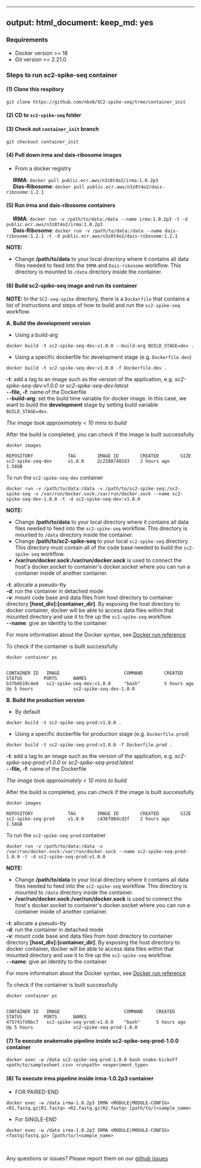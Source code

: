 
---
output:
  html_document:
      keep_md: yes
---

<!-- README.md is generated from README.Rmd. Please edit that file -->



### Requirements

- Docker version >= 18
- Git version >= 2.21.0

### Steps to run sc2-spike-seq container

#### (1) Clone this respitory

```
git clone https://github.com/nbx0/SC2-spike-seq/tree/container_init
``` 

#### (2) CD to `sc2-spike-seq` folder 

#### (3) Check out `container_init` branch

```
git checkout container_init 
```

#### (4) Pull down irma and dais-ribosome images

- From a docker registry

&emsp; **IRMA**: `docker pull public.ecr.aws/n3z8t4o2/irma:1.0.2p3` <br>
&emsp; **Dias-Ribosome**: `docker pull public.ecr.aws/n3z8t4o2/dais-ribosome:1.2.1`

#### (5) Run **irma** and **dais-ribosome** containers

&emsp; **IRMA**: `docker run -v /path/to/data:/data --name irma:1.0.2p3 -t -d public.ecr.aws/n3z8t4o2/irma:1.0.2p3` <br>
&emsp; **Dais-Ribosome**: `docker run -v /path/to/data:/data --name dais-ribosome:1.2.1 -t -d public.ecr.aws/n3z8t4o2/dais-ribosome:1.2.1`

**NOTE:** <br>
- Change __/path/to/data__ to your local directory where it contains all data files needed to feed into the `IRMA` and `Dais-ribosome` workflow. This directory is mounted to `/data` directory inside the container. <br>

#### (6) Build **sc2-spike-seq** image and run its container

__NOTE:__ In the `SC2-seq-spike` directory, there is a `Dockerfile` that contains a list of instructions and steps of how to build and run the `sc2-spike-seq` workflow.

**A. Build the development version**

- Using a build-arg

```
docker build -t sc2-spike-seq-dev:v1.0.0 --build-arg BUILD_STAGE=dev .
```

- Using a specific dockerfile for development stage (e.g. `Dockerfile.dev`)

```
docker build -t sc2-spike-seq-dev:v1.0.0 -f Dockerfile.dev .
```

**-t**: add a tag to an image such as the version of the application, e.g. *sc2-spike-seq-dev:v1.0.0* or *sc2-spike-seq-dev:latest* <br>
**`--`file, -f**: name of the Dockerfile <br>
**`--`build-arg**: set the build time variable for docker image. In this case, we want to build the **development** stage by setting build variable `BUILD_STAGE=dev`. <br>

_The image took approximately < 10 mins to build_

After the build is completed, you can check if the image is built successfully

```
docker images

REPOSITORY             TAG        IMAGE ID        CREATED        SIZE
sc2-spike-seq-dev      v1.0.0     2c22887402d3    2 hours ago    1.58GB
```

To run the `sc2-spike-seq-dev` container

```    
docker run -v /path/to/data:/data -v /path/to/sc2-spike-seq:/sc2-spike-seq -v /var/run/docker.sock:/var/run/docker.sock --name sc2-spike-seq-dev-1.0.0 -t -d sc2-spike-seq-dev:v1.0.0 
```

**NOTE:** <br>
- Change __/path/to/data__ to your local directory where it contains all data files needed to feed into the `sc2-spike-seq` workflow. This directory is mounted to `/data` directory inside the container. <br>
- Change __/path/to/sc2-spike-seq__ to your local `sc2-spike-seq` directory. This directory must contain all of the code base needed to build the `sc2-spike-seq` workflow. <br>
- **/var/run/docker.sock:/var/run/docker.sock** is used to connect the host's docker.socket to container's docker.socket where you can run a container inside of another container. <br>

**-t**: allocate a pseudo-tty <br>
**-d**: run the container in detached mode <br>
**-v**: mount code base and data files from host directory to container directory **[host_div]:[container_dir]**. By exposing the host directory to docker container, docker will be able to access data files within that mounted directory and use it to fire up the `sc2-spike-seq` workflow.  <br>
**`--`name**: give an identity to the container <br>

For more information about the Docker syntax, see [Docker run reference](https://docs.docker.com/engine/reference/run/)

To check if the container is built successfully

```
docker container ps


CONTAINER ID   IMAGE                        COMMAND        CREATED         STATUS        PORTS      NAMES
b37b6b19c4e8   sc2-spike-seq-dev:v1.0.0     "bash"         5 hours ago     Up 5 hours               sc2-spike-seq-dev-1.0.0
```

**B. Build the production version**

- By default

```
docker build -t sc2-spike-seq-prod:v1.0.0 .
```

- Using a specific dockerfile for production stage (e.g. `Dockerfile.prod`)

```
docker build -t sc2-spike-seq-prod:v1.0.0 -f Dockerfile.prod .
```

**-t**: add a tag to an image such as the version of the application, e.g. *sc2-spike-seq-prod:v1.0.0* or *sc2-spike-seq-prod:latest* <br>
**`--`file, -f**: name of the Dockerfile

_The image took approximately < 10 mins to build_

After the build is completed, you can check if the image is built successfully

```
docker images

REPOSITORY             TAG        IMAGE ID        CREATED        SIZE
sc2-spike-seq-prod     v1.0.0     c436f88dcd2f    2 hours ago    1.58GB
```

To run the `sc2-spike-seq-prod` container

```    
docker run -v /path/to/data:/data -v /var/run/docker.sock:/var/run/docker.sock --name sc2-spike-seq-prod-1.0.0 -t -d sc2-spike-seq-prod:v1.0.0 
```

**NOTE:** <br>
- Change __/path/to/data__ to your local directory where it contains all data files needed to feed into the `sc2-spike-seq` workflow. This directory is mounted to `/data` directory inside the container. <br>
- **/var/run/docker.sock:/var/run/docker.sock** is used to connect the host's docker.socket to container's docker.socket where you can run a container inside of another container. <br>

**-t**: allocate a pseudo-tty <br>
**-d**: run the container in detached mode <br>
**-v**: mount code base and data files from host directory to container directory **[host_div]:[container_dir]**. By exposing the host directory to docker container, docker will be able to access data files within that mounted directory and use it to fire up the `sc2-spike-seq` workflow.  <br>
**`--`name**: give an identity to the container <br>

For more information about the Docker syntax, see [Docker run reference]()

To check if the container is built successfully

```
docker container ps


CONTAINER ID   IMAGE                        COMMAND     CREATED        STATUS        PORTS      NAMES
475741fd9bc7   sc2-spike-seq-prod:v1.0.0    "bash"      5 hours ago    Up 5 hours               sc2-spike-seq-prod-1.0.0
```

#### (7) To execute snakemake pipeline inside **sc2-spike-seq-prod-1.0.0** container

```
docker exec -w /data sc2-spike-seq-prod-1.0.0 bash snake-kickoff <path/to/samplesheet.csv> <runpath> <experiment_type>
```

#### (8) To execute irma pipeline inside **irma-1.0.2p3** container

- FOR PAIRED-END

```
docker exec -w /data irma-1.0.2p3 IRMA <MODULE|MODULE-CONFIG> <R1.fastq.gz|R1.fastq> <R2.fastq.gz|R2.fastq> [path/to/]<sample_name>
```

- For SINGLE-END

```
docker exec -w /data irma-1.0.2p3 IRMA <MODULE|MODULE-CONFIG> <fastq|fastq.gz> [path/to/]<sample_name>
```

<br>

Any questions or issues? Please report them on our [github issues](https://github.com/nbx0/SC2-spike-seq/issues)

<br>


